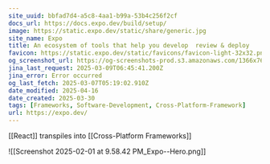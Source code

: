 ```yaml
---
site_uuid: bbfad7d4-a5c8-4aa1-b99a-53b4c256f2cf
docs_url: https://docs.expo.dev/build/setup/
image: https://static.expo.dev/static/share/generic.jpg
site_name: Expo
title: An ecosystem of tools that help you develop  review & deploy
favicon: https://static.expo.dev/static/favicons/favicon-light-32x32.png
og_screenshot_url: https://og-screenshots-prod.s3.amazonaws.com/1366x768/80/false/4efac47eec47d1dafe1f0061f66d9e05a4d48f06f02cf8199033fc4668969663.jpeg
jina_last_request: 2025-03-09T06:45:41.200Z
jina_error: Error occurred
og_last_fetch: 2025-03-07T05:19:02.910Z
date_modified: 2025-04-16
date_created: 2025-03-30
tags: [Frameworks, Software-Development, Cross-Platform-Framework]
url: https://expo.dev/
---
```























































[[React]] transpiles into [[Cross-Platform Frameworks]]

![[Screenshot 2025-02-01 at 9.58.42 PM_Expo--Hero.png]]

